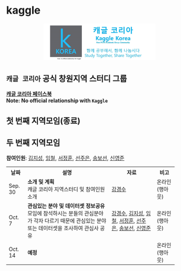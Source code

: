 # kaggle

<center><img src="kaggle_korea.jpg" style="width: 60%;" /></center>

## `캐글 코리아` 공식 창원지역 스터디 그룹

<a href="https://www.facebook.com/groups/KaggleKoreaOpenGroup/"><b>캐글 코리아 페이스북</b></a><br>
**Note: No official relationship with `Kaggle`**

## 첫 번째 지역모임(종료)

## 두 번째 지역모임

**참여인원**: <a href="https://github.com/KimJiSeong1994">김지성</a>,
<a href="https://github.com/Imchul">임철</a>,
<a href="">서정훈</a>,
<a href="https://github.com/sun6880">선주은</a>,
<a href="https://github.com/Song-bosun">송보선</a>,
<a href="https://github.com/syj706">신영준</a>

<table style="width: 90%">
  <tr>
    <th>날짜</th>
    <th>설명</th>    
    <th>자료</th>
    <th>비고</th>
  </tr>
  <tr>
    <td>Sep. 30</td>
    <td><b>소개 및 계획</b><br>캐글 코리아 지역스터디 및 참여인원 소개</td>
    <td>
      <a href="">강경수</a>
    </td>
    <td>온라인(행아웃)</td>
  </tr>
  <tr>
    <td>Oct. 7</td>
    <td><b>관심있는 분야 및 데이터셋 정보공유</b><br>모임에 참석하시는 분들의 관심분야가 각자 다르기 때문에 관심있는 분야 또는 데이터셋을 조사하여 관심사 공유</td>
    <td>
      <a href="">강경수</a>,
      <a href="">김지성</a>,
      <a href="">임철</a>,
      <a href="">서정훈</a>,
      <a href="">선주은</a>,
      <a href="">송보선</a>,
      <a href="">신영준</a>
    </td>
    <td>온라인(행아웃)</td>
  </tr>
  <tr>
    <td>Oct. 14</td>
    <td><b>예정</b><br></td>
    <td></td>
    <td>온라인(행아웃)</td>
  </tr>
</table>
